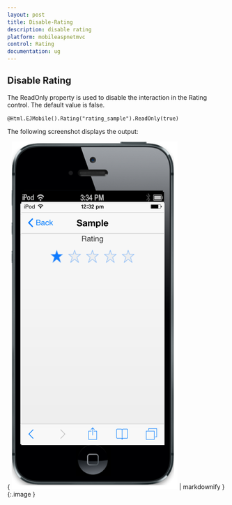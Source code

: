 ```yaml
---
layout: post
title: Disable-Rating
description: disable rating
platform: mobileaspnetmvc
control: Rating
documentation: ug
---
```


## Disable Rating

The ReadOnly property is used to disable the interaction in the Rating control.  The default value is false.



    @Html.EJMobile().Rating("rating_sample").ReadOnly(true)



The following screenshot displays the output:                        

{ ![](Disable-Rating_images/Disable-Rating_img1.png) | markdownify }
{:.image }


